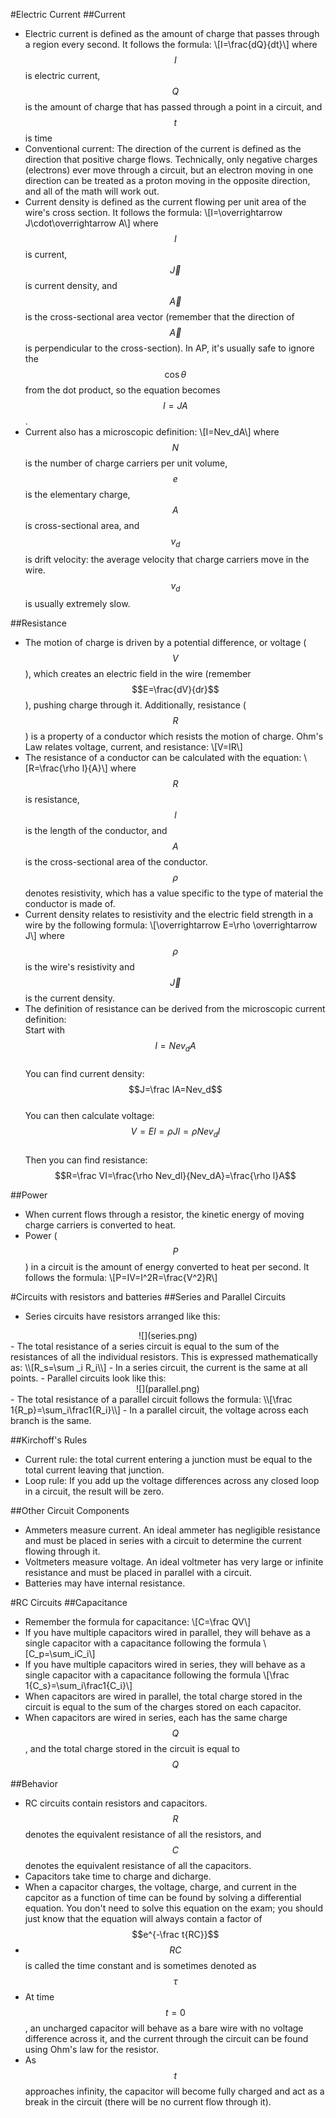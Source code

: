 #Electric Current
##Current
- Electric current is defined as the amount of charge that passes through a region every second. It follows the formula:
\\[I=\frac{dQ}{dt}\\]
where $$I$$ is electric current, $$Q$$ is the amount of charge that has passed through a point in a circuit, and $$t$$ is time
- Conventional current: The direction of the current is defined as the direction that positive charge flows. Technically, only negative charges (electrons) ever move through a circuit, but an electron moving in one direction can be treated as a proton moving in the opposite direction, and all of the math will work out.
- Current density is defined as the current flowing per unit area of the wire's cross section. It follows the formula:
\\[I=\overrightarrow J\cdot\overrightarrow A\\]
where $$I$$ is current, $$\overrightarrow J$$ is current density, and $$\overrightarrow A$$ is the cross-sectional area vector (remember that the direction of $$\overrightarrow A$$ is perpendicular to the cross-section). In AP, it's usually safe to ignore the $$\cos\theta$$ from the dot product, so the equation becomes $$I=JA$$.
- Current also has a microscopic definition:
\\[I=Nev_dA\\]
where $$N$$ is the number of charge carriers per unit volume, $$e$$ is the elementary charge, $$A$$ is cross-sectional area, and $$v_d$$ is drift velocity: the average velocity that charge carriers move in the wire. $$v_d$$ is usually extremely slow.

##Resistance
- The motion of charge is driven by a potential difference, or voltage ($$V$$), which creates an electric field in the wire (remember $$E=\frac{dV}{dr}$$), pushing charge through it. Additionally, resistance ($$R$$) is a property of a conductor which resists the motion of charge. Ohm's Law relates voltage, current, and resistance:
\\[V=IR\\]
- The resistance of a conductor can be calculated with the equation:
\\[R=\frac{\rho l}{A}\\]
where $$R$$ is resistance, $$l$$ is the length of the conductor, and $$A$$ is the cross-sectional area of the conductor. $$\rho$$ denotes resistivity, which has a value specific to the type of material the conductor is made of.
- Current density relates to resistivity and the electric field strength in a wire by the following formula:
\\[\overrightarrow E=\rho \overrightarrow J\\]
where $$\rho$$ is the wire's resistivity and $$\overrightarrow J$$ is the current density.
- The definition of resistance can be derived from the microscopic current definition:  
Start with $$I=Nev_dA$$  
You can find current density: $$J=\frac IA=Nev_d$$  
You can then calculate voltage: $$V=El=\rho J l=\rho Nev_d l$$  
Then you can find resistance: $$R=\frac VI=\frac{\rho Nev_dl}{Nev_dA}=\frac{\rho l}A$$
 
##Power
- When current flows through a resistor, the kinetic energy of moving charge carriers is converted to heat.
- Power ($$P$$) in a circuit is the amount of energy converted to heat per second. It follows the formula:
\\[P=IV=I^2R=\frac{V^2}R\\]

#Circuits with resistors and batteries
##Series and Parallel Circuits
- Series circuits have resistors arranged like this:  
<center>![](series.png)</center>
- The total resistance of a series circuit is equal to the sum of the resistances of all the individual resistors. This is expressed mathematically as:
\\[R_s=\sum _i R_i\\]
- In a series circuit, the current is the same at all points.
- Parallel circuits look like this:
<center>![](parallel.png)</center>
- The total resistance of a parallel circuit follows the formula:
\\[\frac 1{R_p}=\sum_i\frac1{R_i}\\]
- In a parallel circuit, the voltage across each branch is the same.

##Kirchoff's Rules
- Current rule: the total current entering a junction must be equal to the total current leaving that junction.
- Loop rule: If you add up the voltage differences across any closed loop in a circuit, the result will be zero.

##Other Circuit Components
- Ammeters measure current. An ideal ammeter has negligible resistance and must be placed in series with a circuit to determine the current flowing through it.
- Voltmeters measure voltage. An ideal voltmeter has very large or infinite resistance and must be placed in parallel with a circuit.
- Batteries may have internal resistance.

#RC Circuits
##Capacitance
- Remember the formula for capacitance:
\\[C=\frac QV\\]
- If you have multiple capacitors wired in parallel, they will behave as a single capacitor with a capacitance following the formula
\\[C_p=\sum_iC_i\\]
- If you have multiple capacitors wired in series, they will behave as a single capacitor with a capacitance following the formula
\\[\frac 1{C_s}=\sum_i\frac1{C_i}\\]
- When capacitors are wired in parallel, the total charge stored in the circuit is equal to the sum of the charges stored on each capacitor.
- When capacitors are wired in series, each has the same charge $$Q$$, and the total charge stored in the circuit is equal to $$Q$$

##Behavior
- RC circuits contain resistors and capacitors. $$R$$ denotes the equivalent resistance of all the resistors, and $$C$$ denotes the equivalent resistance of all the capacitors.
- Capacitors take time to charge and dicharge.
- When a capacitor charges, the voltage, charge, and current in the capcitor as a function of time can be found by solving a differential equation. You don't need to solve this equation on the exam; you should just know that the equation will always contain a factor of $$e^{-\frac t{RC}}$$
- $$RC$$ is called the time constant and is sometimes denoted as $$\tau$$
- At time $$t=0$$, an uncharged capacitor will behave as a bare wire with no voltage difference across it, and the current through the circuit can be found using Ohm's law for the resistor.
- As $$t$$ approaches infinity, the capacitor will become fully charged and act as a break in the circuit (there will be no current flow through it).
